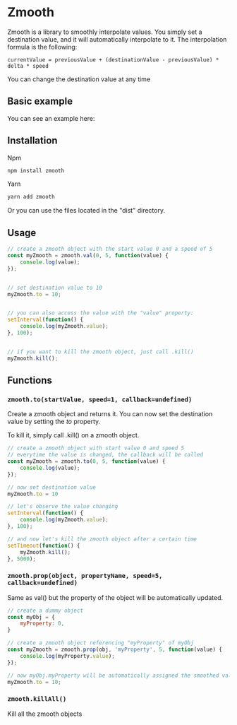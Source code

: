 # Zmooth

Zmooth is a library to smoothly interpolate values.
You simply set a destination value, and it will automatically interpolate to it.
The interpolation formula is the following:
```
currentValue = previousValue + (destinationValue - previousValue) * delta * speed
```
You can change the destination value at any time

## Basic example

You can see an example here: 


## Installation

Npm
```sh
npm install zmooth
```

Yarn
```sh
yarn add zmooth
```

Or you can use the files located in the "dist" directory.


## Usage

```javascript
// create a zmooth object with the start value 0 and a speed of 5
const myZmooth = zmooth.val(0, 5, function(value) {
    console.log(value);
});


// set destination value to 10
myZmooth.to = 10;


// you can also access the value with the "value" property:
setInterval(function() {
    console.log(myZmooth.value);
}, 100);


// if you want to kill the zmooth object, just call .kill()
myZmooth.kill();
```


## Functions
### `zmooth.to(startValue, speed=1, callback=undefined)`

Create a zmooth object and returns it.
You can now set the destination value by setting the *to* property.

To kill it, simply call .kill() on a zmooth object.

```javascript
// create a zmooth object with start value 0 and speed 5
// everytime the value is changed, the callback will be called
const myZmooth = zmooth.to(0, 5, function(value) {
    console.log(value);
});

// now set destination value
myZmooth.to = 10

// let's observe the value changing
setInterval(function() {
    console.log(myZmooth.value);
}, 100);

// and now let's kill the zmooth object after a certain time
setTimeout(function() {
    myZmooth.kill();
}, 5000);
```

### `zmooth.prop(object, propertyName, speed=5, callback=undefined)`

Same as val() but the property of the object will be automatically updated.

```javascript
// create a dummy object
const myObj = {
    myProperty: 0,
}

// create a zmooth object referencing "myProperty" of myObj
const myZmooth = zmooth.prop(obj, 'myProperty', 5, function(value) {
    console.log(myProperty.value);
});

// now myObj.myProperty will be automatically assigned the smoothed value
myZmooth.to = 10;
```



### `zmooth.killAll()`

Kill all the zmooth objects
